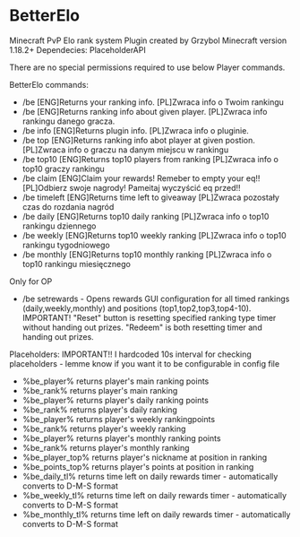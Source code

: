 # BetterElo
Minecraft PvP Elo rank system
Plugin created by Grzybol
Minecraft version 1.18.2+
Dependecies: PlaceholderAPI

There are no special permissions required to use below Player commands. 

BetterElo commands:
- /be                  [ENG]Returns your ranking info.                                     [PL]Zwraca info o Twoim rankingu
- /be <player>  [ENG]Returns ranking info about given player.             [PL]Zwraca info rankingu danego gracza.
- /be info              [ENG]Returns plugin info.                                             [PL]Zwraca info o pluginie.
- /be top<n>      [ENG]Returns ranking info abot player at given postion. [PL]Zwraca info o graczu na danym miejscu w rankingu
- /be top10      [ENG]Returns top10 players from ranking                 [PL]Zwraca info o top10 graczy rankingu
- /be claim      [ENG]Claim your rewards! Remeber to empty your eq!!   [PL]Odbierz swoje nagrody! Pameitaj wyczyścić eq przed!!
- /be timeleft      [ENG]Returns time left to giveaway                                 [PL]Zwraca pozostały czas do rozdania nagród
- /be daily      [ENG]Returns top10 daily ranking                                 [PL]Zwraca info o top10 rankingu dziennego
- /be weekly      [ENG]Returns top10 weekly ranking                                 [PL]Zwraca info o top10 rankingu tygodniowego
- /be monthly   [ENG]Returns top10 monthly ranking                         [PL]Zwraca info o top10 rankingu miesięcznego

Only for OP

- /be setrewards - Opens rewards GUI configuration for all timed rankings (daily,weekly,monthly) and positions (top1,top2,top3,top4-10). IMPORTANT! "Reset" button is resetting specified ranking type timer without handing out prizes. "Redeem" is both resetting timer and handing out prizes.

Placeholders:
IMPORTANT!! I hardcoded 10s interval for checking placeholders - lemme know if you want it to be configurable in config file
- %be_player% returns player's main ranking points
- %be_rank% returns player's main ranking
- %be_player% returns player's daily ranking points
- %be_rank% returns player's daily ranking
- %be_player% returns player's weekly rankingpoints
- %be_rank% returns player's weekly ranking
- %be_player% returns player's monthly ranking points
- %be_rank% returns player's monthly ranking
- %be_player_top<n>% returns player's nickname at <n> position in ranking
- %be_points_top<n>% returns player's points at <n> position in ranking
- %be_daily_tl% returns time left on daily rewards timer - automatically converts to D-M-S format
- %be_weekly_tl% returns time left on daily rewards timer - automatically converts to D-M-S format
- %be_monthly_tl% returns time left on daily rewards timer - automatically converts to D-M-S format
